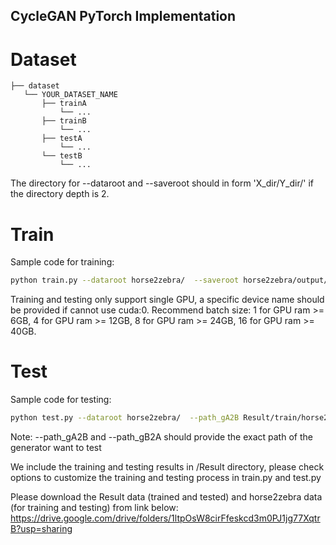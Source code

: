 ## CycleGAN PyTorch Implementation
# Dataset

```
├── dataset
   └── YOUR_DATASET_NAME
       ├── trainA
           └── ...
       ├── trainB
           └── ...
       ├── testA
           └── ...
       └── testB
           └── ...
```
The directory for --dataroot and --saveroot should in form 'X_dir/Y_dir/' if the directory depth is 2.

# Train
Sample code for training:
```Bash
python train.py --dataroot horse2zebra/  --saveroot horse2zebra/output/ --device cuda:0 --batch_size 8
```
Training and testing only support single GPU, a specific device name should be provided if cannot use cuda:0.
Recommend batch size: 1 for GPU ram >= 6GB, 4 for GPU ram >= 12GB, 8 for GPU ram >= 24GB, 16 for GPU ram >= 40GB.

# Test
Sample code for testing:
```Bash
python test.py --dataroot horse2zebra/  --path_gA2B Result/train/horse2zebra/output/G_AB.pth --path_gB2A Result/train/horse2zebra/output/G_BA.pth --saveroot horse2zebra/
```
Note: --path_gA2B and --path_gB2A should provide the exact path of the generator want to test

We include the training and testing results in /Result directory, please check options to customize the training and testing process in train.py and test.py

Please download the Result data (trained and tested) and horse2zebra data (for training and testing) from link below: 
https://drive.google.com/drive/folders/1ltpOsW8cirFfeskcd3m0PJ1jg77XqtrB?usp=sharing 
